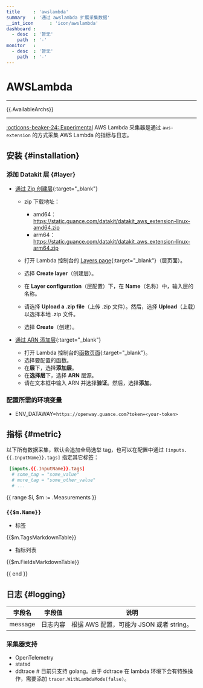 ```yaml
---
title     : 'awslambda'
summary   : '通过 awslambda 扩展采集数据'
__int_icon      : 'icon/awslambda'
dashboard :
  - desc  : '暂无'
    path  : '-'
monitor   :
  - desc  : '暂无'
    path  : '-'
---
```


<!-- markdownlint-disable MD025 -->

# AWSLambda
<!-- markdownlint-enable -->

---

{{.AvailableArchs}}

---
[:octicons-beaker-24: Experimental](index.md#experimental)
AWS Lambda 采集器是通过 `aws-extension` 的方式采集 AWS Lambda 的指标与日志。

## 安装 {#installation}

### 添加 Datakit 层 {#layer}

- [通过 Zip 创建层](https://docs.aws.amazon.com/zh_cn/lambda/latest/dg/creating-deleting-layers.html#layers-create){:target="_blank"}

    - zip 下载地址：
        - amd64： <https://static.guance.com/datakit/datakit_aws_extension-linux-amd64.zip>
        - arm64：<https://static.guance.com/datakit/datakit_aws_extension-linux-arm64.zip>

    - 打开 Lambda 控制台的 [Layers page](https://console.amazonaws.cn/lambda/home#/layers){:target="_blank"}（层页面）。
    - 选择 **Create layer**（创建层）。
    - 在 **Layer configuration**（层配置）下，在 **Name**（名称）中，输入层的名称。
    - 请选择 **Upload a .zip file**（上传 .zip 文件）。然后，选择 **Upload**（上载）以选择本地 .zip 文件。
    - 选择 **Create**（创建）。

- [通过 ARN 添加层](https://docs.aws.amazon.com/zh_cn/lambda/latest/dg/adding-layers.html){:target="_blank"}

    - 打开 Lambda 控制台的[函数页面](https://console.amazonaws.cn/lambda/home#/functions){:target="_blank"}。
    - 选择要配置的函数。
    - 在**层**下，选择**添加层**。
    - 在**选择层**下，选择 **ARN** 层源。
    - 请在文本框中输入 ARN 并选择**验证**。然后，选择**添加**。

### 配置所需的环境变量

- ENV_DATAWAY=`https://openway.guance.com?token=<your-token>`

## 指标 {#metric}

以下所有数据采集，默认会追加全局选举 tag，也可以在配置中通过 `[inputs.{{.InputName}}.tags]` 指定其它标签：

``` toml
 [inputs.{{.InputName}}.tags]
  # some_tag = "some_value"
  # more_tag = "some_other_value"
  # ...
```

{{ range $i, $m := .Measurements }}

### `{{$m.Name}}`

- 标签

{{$m.TagsMarkdownTable}}

- 指标列表

{{$m.FieldsMarkdownTable}}

{{ end }}

## 日志 {#logging}

| 字段名  | 字段值   | 说明                                     |
| ------- | -------- | ---------------------------------------- |
| message | 日志内容 | 根据 AWS 配置，可能为 JSON 或者 string。 |

### 采集器支持

- OpenTelemetry
- statsd
- ddtrace # 目前只支持 golang。由于 ddtrace 在 lambda 环境下会有特殊操作，需要添加 `tracer.WithLambdaMode(false)`。
